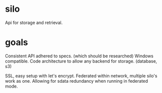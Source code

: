 # silo

Api for storage and retrieval.

# goals
Consistent API adhered to specs. (which should be researched)
Windows compatible.
Code architecture to allow any backend for storage. (database, s3)

SSL, easy setup with let's encrypt.
Federated within network, multiple silo's work as one.
Allowing for sdata redundancy when running in federated mode. 
